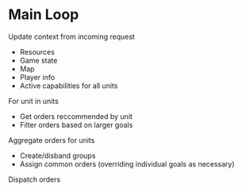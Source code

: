 Main Loop
=========

Update context from incoming request

- Resources
- Game state
- Map
- Player info
- Active capabilities for all units

For unit in units

- Get orders reccommended by unit
- Filter orders based on larger goals

Aggregate orders for units

- Create/disband groups
- Assign common orders (overriding individual goals as necessary)

Dispatch orders

